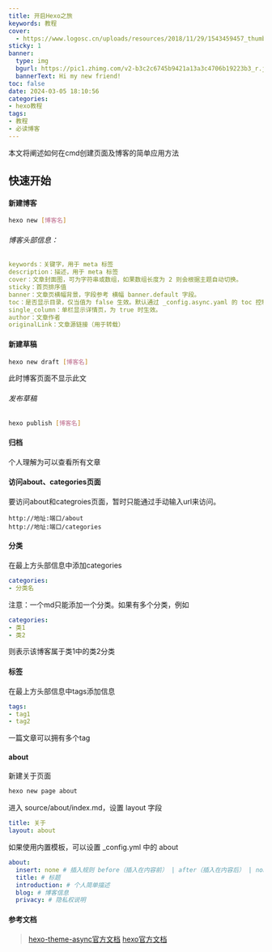```yaml
---
title: 开启Hexo之旅
keywords: 教程
cover:
  - https://www.logosc.cn/uploads/resources/2018/11/29/1543459457_thumb.jpg
sticky: 1
banner:
  type: img
  bgurl: https://pic1.zhimg.com/v2-b3c2c6745b9421a13a3c4706b19223b3_r.jpg
  bannerText: Hi my new friend!
toc: false
date: 2024-03-05 18:10:56
categories: 
- hexo教程
tags:
- 教程
- 必读博客
---
```


本文将阐述如何在cmd创建页面及博客的简单应用方法
## 快速开始

#### 新建博客
``` bash
hexo new [博客名]
```
###### 博客头部信息：
``` yml
keywords：关键字，用于 meta 标签
description：描述，用于 meta 标签
cover：文章封面图，可为字符串或数组，如果数组长度为 2 则会根据主题自动切换。
sticky：首页排序值
banner：文章页横幅背景，字段参考 横幅 banner.default 字段。
toc：是否显示目录，仅当值为 false 生效。默认通过 _config.async.yaml 的 toc 控制。
single_column：单栏显示详情页，为 true 时生效。
author：文章作者
originalLink：文章源链接（用于转载）
```

#### 新建草稿
``` bash
hexo new draft [博客名]
```
此时博客页面不显示此文
###### 发布草稿
``` bash
hexo publish [博客名]
```

#### 归档
个人理解为可以查看所有文章

#### 访问about、categories页面
要访问about和categroies页面，暂时只能通过手动输入url来访问。
``` http
http://地址:端口/about
http://地址:端口/categories
```

#### 分类
在最上方头部信息中添加categories
``` yml
categories:
- 分类名
```
注意：一个md只能添加一个分类。如果有多个分类，例如
``` yml
categories:
- 类1
- 类2
```
则表示该博客属于类1中的类2分类

#### 标签
在最上方头部信息中tags添加信息
``` yml
tags:
- tag1
- tag2
```
一篇文章可以拥有多个tag

#### about
新建关于页面
``` bash
hexo new page about
```
进入 source/about/index.md，设置 layout 字段
``` yml
title: 关于
layout: about
```
如果使用内置模板，可以设置 _config.yml 中的 about
``` yml
about:
  insert: none # 插入规则 before（插入在内容前） | after（插入在内容后） | none（不插入）
  title: # 标题
  introduction: # 个人简单描述
  blog: # 博客信息
  privacy: # 隐私权说明
```

#### 参考文档
> [hexo-theme-async官方文档](https://hexo-theme-async.imalun.com/guide/)
> [hexo官方文档](https://hexo.io/zh-cn/docs/)
